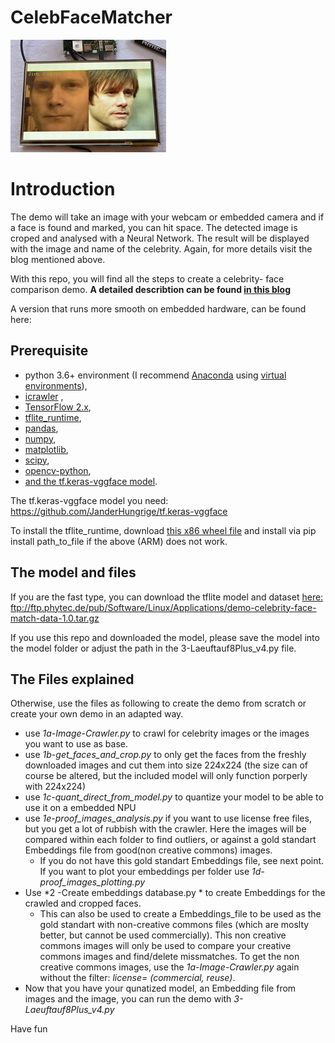 # CelebFaceMatcher


![alt text](https://github.com/JanderHungrige/CelebFaceMatcher/blob/master/jandemo.png?raw=true)

# Introduction 

The demo will take an image with your webcam or embedded camera and if a face is found and marked, you can hit space. The detected image is croped and analysed with a Neural Network. The result will be displayed with the image and name of the celebrity. Again, for more details visit the blog mentioned above.  

With this repo, you will find all the steps to create a celebrity- face comparison demo. **A detailed describtion can be found [in this blog](https://janwerth.medium.com/1e4e9de660cc?source=friends_link&sk=c938b9ebfd55f8dec0b486ca746df763)**

A version that runs more smooth on embedded hardware, can be found here: 

## Prerequisite

* python 3.6+ environment (I recommend [Anaconda](https://www.anaconda.com/) using [virtual environments](https://docs.conda.io/projects/conda/en/latest/user-guide/tasks/manage-environments.html)),
* [icrawler](https://pypi.org/project/icrawler/) , 
* [TensorFlow 2.x](https://pypi.org/project/tensorflow/),
* [tflite_runtime](https://pypi.org/project/tflite/),
* [pandas](https://pypi.org/project/pandas/),
* [numpy](https://pypi.org/project/numpy/),
* [matplotlib](https://pypi.org/project/matplotlib/), 
* [scipy](https://pypi.org/project/scipy/), 
* [opencv-python](https://pypi.org/project/opencv-python/),
* [and the tf.keras-vggface model](https://github.com/JanderHungrige/tf.keras-vggface).

The tf.keras-vggface model you need: https://github.com/JanderHungrige/tf.keras-vggface

To install the tflite_runtime, download [this x86 wheel file](https://github.com/google-coral/pycoral/releases/download/release-frogfish/tflite_runtime-2.5.0-cp36-cp36m-linux_x86_64.whl) and install via pip install path_to_file if the above (ARM) does not work.

## The model and files 
If you are the fast type, you can download the tflite model and dataset [here: ](ftp://ftp.phytec.de/pub/Software/Linux/Applications/demo-celebrity-face-match-data-1.0.tar.gz) ftp://ftp.phytec.de/pub/Software/Linux/Applications/demo-celebrity-face-match-data-1.0.tar.gz

If you use this repo and downloaded the model, please save the model into the model folder or adjust the path in the 3-Laeuftauf8Plus_v4.py file. 

## The Files explained
Otherwise, use the files as following to create the demo from scratch or create your own demo in an adapted way.

* use *1a-Image-Crawler.py* to crawl for celebrity images or the images you want to use as base. 
* use  *1b-get_faces_and_crop.py* to only get the faces from the freshly downloaded images and cut them into size 224x224 (the size can of course be altered, but the included model will only function porperly with 224x224)
* use *1c-quant_direct_from_model.py* to quantize your model to be able to use it on a embedded NPU
* use *1e-proof_images_analysis.py* if you want to use license free files, but you get a lot of rubbish with the crawler. Here the images will be compared within each folder to find outliers, or against a gold standart Embeddings file from good(non creative commons) images. 
  * If you do not have this gold standart Embeddings file, see next point. If you want to plot your embeddings per folder use *1d-proof_images_plotting.py*
* Use *2 -Create embeddings database.py * to create Embeddings for the crawled and cropped faces. 
  * This can also be used to create a Embeddings_file to be used as the gold standart with non-creative commons files (which are moslty better, but cannot be used commercially). This non creative commons images will only be used to compare your creative commons images and find/delete missmatches. To get the non creative commons images, use the *1a-Image-Crawler.py* again without the filter: *license= (commercial, reuse)*.
* Now that you have your qunatized model, an Embedding file from images and the image, you can run the demo with *3-Laeuftauf8Plus_v4.py* 


Have fun

